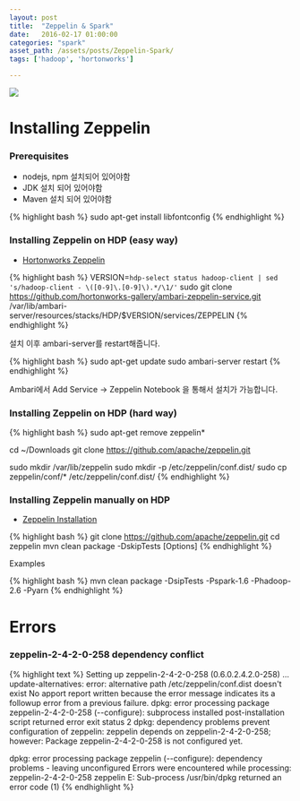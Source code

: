 ```yaml
---
layout: post
title:  "Zeppelin & Spark"
date:   2016-02-17 01:00:00
categories: "spark"
asset_path: /assets/posts/Zeppelin-Spark/
tags: ['hadoop', 'hortonworks']

---
```


<img src="{{ page.asset_path }}spark.jpg" class="img-responsive img-rounded">

# Installing Zeppelin 

### Prerequisites 

* nodejs, npm 설치되어 있어야함
* JDK 설치 되어 있어야함
* Maven 설치 되어 있어야함

{% highlight bash %}
sudo apt-get install libfontconfig
{% endhighlight %}


### Installing Zeppelin on HDP (easy way)

* [Hortonworks Zeppelin][Hortonworks Zeppelin]

{% highlight bash %}
VERSION=`hdp-select status hadoop-client | sed 's/hadoop-client - \([0-9]\.[0-9]\).*/\1/'`
sudo git clone https://github.com/hortonworks-gallery/ambari-zeppelin-service.git /var/lib/ambari-server/resources/stacks/HDP/$VERSION/services/ZEPPELIN
{% endhighlight %}

설치 이후 ambari-server를 restart해줍니다.

{% highlight bash %}
sudo apt-get update
sudo ambari-server restart
{% endhighlight %}

Ambari에서 Add Service -> Zeppelin Notebook 을 통해서 설치가 가능합니다.


### Installing Zeppelin on HDP (hard way)

{% highlight bash %}
sudo apt-get remove zeppelin*

cd ~/Downloads
git clone https://github.com/apache/zeppelin.git

sudo mkdir /var/lib/zeppelin
sudo mkdir -p /etc/zeppelin/conf.dist/
sudo cp zeppelin/conf/* /etc/zeppelin/conf.dist/
{% endhighlight %}




### Installing Zeppelin manually on HDP

* [Zeppelin Installation][Zeppelin Installation]

{% highlight bash %}
git clone https://github.com/apache/zeppelin.git
cd zeppelin
mvn clean package -DskipTests [Options]
{% endhighlight %}

Examples 

{% highlight bash %}
mvn clean package -DsipTests -Pspark-1.6 -Phadoop-2.6 -Pyarn
{% endhighlight %}



# Errors

### zeppelin-2-4-2-0-258 dependency conflict

{% highlight text %}
Setting up zeppelin-2-4-2-0-258 (0.6.0.2.4.2.0-258) ...
update-alternatives: error: alternative path /etc/zeppelin/conf.dist doesn't exist
No apport report written because the error message indicates its a followup error from a previous failure.
                                                                                                          dpkg: error processing package zeppelin-2-4-2-0-258 (--configure):
 subprocess installed post-installation script returned error exit status 2
dpkg: dependency problems prevent configuration of zeppelin:
 zeppelin depends on zeppelin-2-4-2-0-258; however:
  Package zeppelin-2-4-2-0-258 is not configured yet.

dpkg: error processing package zeppelin (--configure):
 dependency problems - leaving unconfigured
Errors were encountered while processing:
 zeppelin-2-4-2-0-258
 zeppelin
E: Sub-process /usr/bin/dpkg returned an error code (1)
{% endhighlight %}



[Zeppelin Installation]: https://github.com/apache/zeppelin
[Hortonworks Zeppelin]: http://hortonworks.com/apache/zeppelin/#section_3